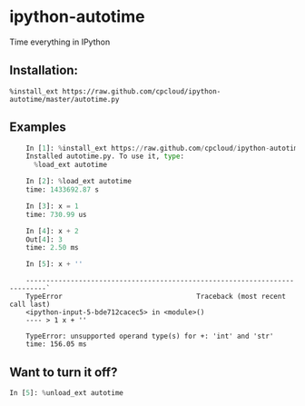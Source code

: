 # ipython-autotime
Time everything in IPython

## Installation:

```
%install_ext https://raw.github.com/cpcloud/ipython-autotime/master/autotime.py
```

## Examples

```python
    In [1]: %install_ext https://raw.github.com/cpcloud/ipython-autotime/master/autotime.py
    Installed autotime.py. To use it, type:
      %load_ext autotime

    In [2]: %load_ext autotime
    time: 1433692.87 s

    In [3]: x = 1
    time: 730.99 us

    In [4]: x + 2
    Out[4]: 3
    time: 2.50 ms

    In [5]: x + ''
```
```
    ---------------------------------------------------------------------------`
    TypeError                                 Traceback (most recent call last)
    <ipython-input-5-bde712cacec5> in <module>()
    ---- > 1 x + ''

    TypeError: unsupported operand type(s) for +: 'int' and 'str'
    time: 156.05 ms
```

## Want to turn it off?

```python
In [5]: %unload_ext autotime
```
